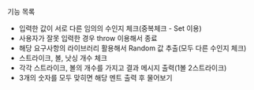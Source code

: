 기능 목록

- 입력한 값이 서로 다른 임의의 수인지 체크(중복체크 - Set 이용)
- 사용자가 잘못 입력한 경우 throw 이용해서 종료
- 해당 요구사항의 라이브러리 활용해서 Random 값 추출(모두 다른 수인지 체크)
- 스트라이크, 볼, 낫싱 개수 체크
- 각각 스트라이크, 볼의 개수를 가지고 결과 메시지 출력(1볼 2스트라이크)
- 3개의 숫자를 모두 맞히면 해당 멘트 출력 후 물어보기

